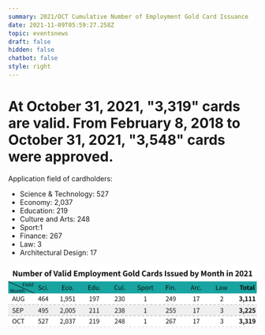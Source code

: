 ```yaml
---
summary: 2021/OCT Cumulative Number of Employment Gold Card Issuance
date: 2021-11-09T05:59:27.258Z
topic: eventsnews
draft: false
hidden: false
chatbot: false
style: right
---
```

# At October 31, 2021, "3,319" cards are valid. From February 8, 2018 to October 31, 2021, "3,548" cards were approved.

Application field of cardholders:

* Science & Technology: 527
* Economy: 2,037
* Education: 219
* Culture and Arts: 248
* Sport:1
* Finance: 267
* ​Law: 3
* Architectural Design: 17

![Number of Valid Employment Gold Cards Issued by Month-October](/cms-uploads/2021年台灣就業金卡每月底有效張數-10英.jpg "Number of Valid Employment Gold Cards Issued by Month-October")